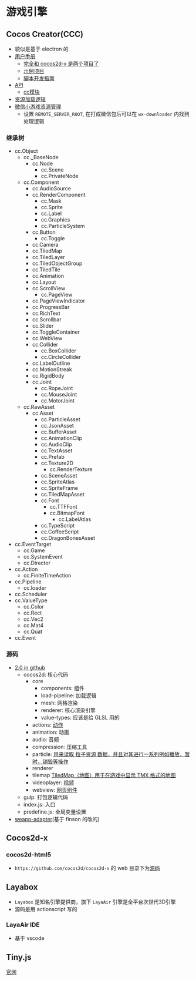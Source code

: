 # 游戏引擎

## Cocos Creator(CCC)

* 貌似是基于 electron 的
* [用户手册](https://docs.cocos.com/creator/manual/zh/)
  * [完全和 cocos2d-x 是两个项目了](https://docs.cocos.com/creator/manual/zh/getting-started/cocos2d-x-guide.html#1-%E5%85%B8%E5%9E%8B%E8%AF%AF%E5%8C%BA)
  * [示例项目](https://docs.cocos.com/creator/manual/zh/getting-started/support.html#%E6%BC%94%E7%A4%BA%E5%92%8C%E8%8C%83%E4%BE%8B%E9%A1%B9%E7%9B%AE)
  * [脚本开发指南](https://docs.cocos.com/creator/manual/zh/scripting/)
* [API](https://docs.cocos.com/creator/api/zh/)
  * [cc模块](https://docs.cocos.com/creator/api/zh/modules/cc.html)
* [资源加载逻辑](https://oedx.github.io/2019/03/14/brief-analysis-of-the-cocoscreator-engine-resource-loading-and-release-principle/)
* [微信小游戏资源管理](https://docs.cocos.com/creator/manual/zh/publish/publish-wechatgame.html#%E5%B0%8F%E6%B8%B8%E6%88%8F%E7%8E%AF%E5%A2%83%E7%9A%84%E8%B5%84%E6%BA%90%E7%AE%A1%E7%90%86)
  * 设置 `REMOTE_SERVER_ROOT`, 在打成微信包后可以在 `wx-downloader` 内找到处理逻辑

### 继承树

* cc.Object
  * cc._BaseNode
    * cc.Node
      * cc.Scene
      * cc.PrivateNode
  * cc.Component
    * cc.AudioSource
    * cc.RenderComponent
      * cc.Mask
      * cc.Sprite
      * cc.Label
      * cc.Graphics
      * cc.ParticleSystem
    * cc.Button
      * cc.Toggle
    * cc.Camera
    * cc.TiledMap
    * cc.TiledLayer
    * cc.TiledObjectGroup
    * cc.TiledTile
    * cc.Animation
    * cc.Layout
    * cc.ScrollView
      * cc.PageView
    * cc.PageViewIndicator
    * cc.ProgressBar
    * cc.RichText
    * cc.Scrollbar
    * cc.Slider
    * cc.ToggleContainer
    * cc.WebView
    * cc.Collider
      * cc.BoxCollider
      * cc.CircleCollider
    * cc.LabelOutline
    * cc.MotionStreak
    * cc.RigidBody
    * cc.Joint
      * cc.RopeJoint
      * cc.MouseJoint
      * cc.MotorJoint
  * cc.RawAsset
    * cc.Asset
      * cc.ParticleAsset
      * cc.JsonAsset
      * cc.BufferAsset
      * cc.AnimationClip
      * cc.AudioClip
      * cc.TextAsset
      * cc.Prefab
      * cc.Texture2D
        * cc.RenderTexture
      * cc.SceneAsset
      * cc.SpriteAtlas
      * cc.SpriteFrame
      * cc.TiledMapAsset
      * cc.Font
        * cc.TTFFont
        * cc.BitmapFont
          * cc.LabelAtlas
      * cc.TypeScript
      * cc.CoffeeScript
      * cc.DragonBonesAsset
* cc.EventTarget
  * cc.Game
  * cc.SystemEvent
  * cc.Director
* cc.Action
  * cc.FiniteTimeAction
* cc.Pipeline
  * cc.loader
* cc.Scheduler
* cc.ValueType
  * cc.Color
  * cc.Rect
  * cc.Vec2
  * cc.Mat4
  * cc.Quat
* cc.Event

### 源码

* [2.0 in github](https://github.com/cocos-creator/engine)
  * cocos2d: 核心代码
    * core
      * components: 组件
      * load-pipeline: 加载逻辑
      * mesh: 网格渲染
      * renderer: 核心渲染引擎
      * value-types: 应该是给 GLSL 用的
    * actions: [动作](https://docs.cocos.com/creator/manual/zh/scripting/action-list.html)
    * animation: 动画
    * audio: 音频
    * compression: 压缩工具
    * particle: [用来读取 粒子资源 数据，并且对其进行一系列例如播放，暂时，销毁等操作](https://docs.cocos.com/creator/manual/zh/components/particle-system.html)
    * renderer
    * tilemap [TiledMap（地图）用于在游戏中显示 TMX 格式的地图](https://docs.cocos.com/creator/manual/zh/components/tiledmap.html)
    * videoplayer: [视频](https://docs.cocos.com/creator/manual/zh/components/videoplayer.html)
    * webview: [网页组件](https://docs.cocos.com/creator/manual/zh/components/webview.html)
  * gulp: 打包逻辑代码
  * index.js: 入口
  * predefine.js: 全局变量设置
* [weapp-adapter](https://github.com/cocos-creator-packages/weapp-adapter)(基于 finson 的改的)

## Cocos2d-x

### cocos2d-html5

* `https://github.com/cocos2d/cocos2d-x` 的 web 目录下为[源码](https://github.com/cocos2d/cocos2d-html5)

## Layabox

* `Layabox` 是知名引擎提供商，旗下 `LayaAir` 引擎是全平台次世代3D引擎
* 源码是用 actionscript 写的

### LayaAir IDE

* 基于 vscode

## Tiny.js

[官网](http://tinyjs.net/)
